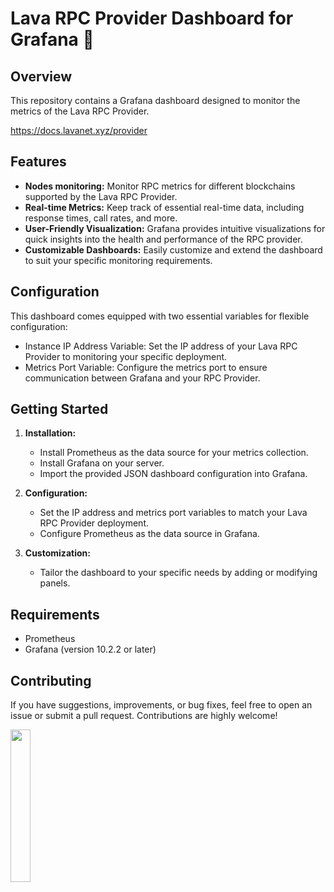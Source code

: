# Lava RPC Provider Dashboard for Grafana 🌋

## Overview

This repository contains a Grafana dashboard designed to monitor the metrics of the Lava RPC Provider.

https://docs.lavanet.xyz/provider

## Features

- **Nodes monitoring:** Monitor RPC metrics for different blockchains supported by the Lava RPC Provider.
- **Real-time Metrics:** Keep track of essential real-time data, including response times, call rates, and more.
- **User-Friendly Visualization:** Grafana provides intuitive visualizations for quick insights into the health and performance of the RPC provider.
- **Customizable Dashboards:** Easily customize and extend the dashboard to suit your specific monitoring requirements.

## Configuration

This dashboard comes equipped with two essential variables for flexible configuration:

- Instance IP Address Variable: Set the IP address of your Lava RPC Provider to monitoring your specific deployment.
- Metrics Port Variable: Configure the metrics port to ensure communication between Grafana and your RPC Provider.

## Getting Started

1. **Installation:**
   - Install Prometheus as the data source for your metrics collection.
   - Install Grafana on your server.
   - Import the provided JSON dashboard configuration into Grafana.

2. **Configuration:**
   - Set the IP address and metrics port variables to match your Lava RPC Provider deployment.
   - Configure Prometheus as the data source in Grafana.

3. **Customization:**
   - Tailor the dashboard to your specific needs by adding or modifying panels.
  
## Requirements

- Prometheus
- Grafana (version 10.2.2 or later)

## Contributing

If you have suggestions, improvements, or bug fixes, feel free to open an issue or submit a pull request. Contributions are highly welcome!

<img src="https://www.5elementsnodes.com/wp-content/uploads/2023/12/LOGO-1.png" width="25%">
